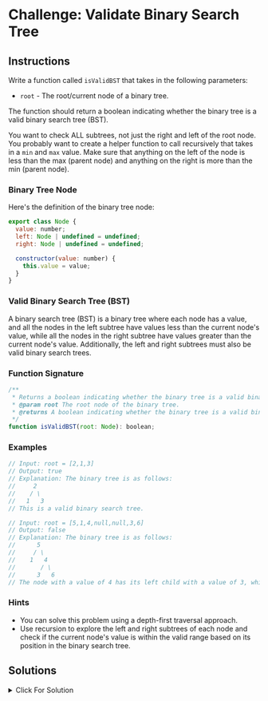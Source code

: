 # Challenge: Validate Binary Search Tree

## Instructions

Write a function called `isValidBST` that takes in the following parameters:

- `root` - The root/current node of a binary tree.

The function should return a boolean indicating whether the binary tree is a valid binary search tree (BST).

You want to check ALL subtrees, not just the right and left of the root node. You probably want to create a helper function to call recursively that takes in a `min` and `max` value. Make sure that anything on the left of the node is less than the max (parent node) and anything on the right is more than the min (parent node).

### Binary Tree Node

Here's the definition of the binary tree node:

```js
export class Node {
  value: number;
  left: Node | undefined = undefined;
  right: Node | undefined = undefined;

  constructor(value: number) {
    this.value = value;
  }
}
```

### Valid Binary Search Tree (BST)

A binary search tree (BST) is a binary tree where each node has a value, and all the nodes in the left subtree have values less than the current node's value, while all the nodes in the right subtree have values greater than the current node's value. Additionally, the left and right subtrees must also be valid binary search trees.

### Function Signature

```js
/**
 * Returns a boolean indicating whether the binary tree is a valid binary search tree (BST).
 * @param root The root node of the binary tree.
 * @returns A boolean indicating whether the binary tree is a valid binary search tree (BST).
 */
function isValidBST(root: Node): boolean;
```

### Examples

```js
// Input: root = [2,1,3]
// Output: true
// Explanation: The binary tree is as follows:
//     2
//    / \
//   1   3
// This is a valid binary search tree.

// Input: root = [5,1,4,null,null,3,6]
// Output: false
// Explanation: The binary tree is as follows:
//      5
//     / \
//    1   4
//       / \
//      3   6
// The node with a value of 4 has its left child with a value of 3, which violates the BST property, so it is not a valid BST.
```

### Hints

- You can solve this problem using a depth-first traversal approach.
- Use recursion to explore the left and right subtrees of each node and check if the current node's value is within the valid range based on its position in the binary search tree.

## Solutions

<details>
  <summary>Click For Solution</summary>

```js
export class Node {
  value: number;
  left: Node | undefined = undefined;
  right: Node | undefined = undefined;

  constructor(value: number) {
    this.value = value;
  }
}

export function isValidBST(root: Node): boolean {
  // Helper function to check if all values in a subtree are within the specified range
  function isValidSubtree(
    node: Node | undefined,
    min?: number,
    max?: number
  ): boolean {
    if (!node) {
      return true;
    }

    if (
      (min !== undefined && node.value <= min) ||
      (max !== undefined && node.value >= max)
    ) {
      return false;
    }

    // For the left subtree, values must be less than the current node's value (max = node.value)
    // For the right subtree, values must be greater than the current node's value (min = node.value)
    return (
      isValidSubtree(node.left, min, node.value) &&
      isValidSubtree(node.right, node.value, max)
    );
  }

  return isValidSubtree(root, undefined, undefined);
}
```

### Explanation

The solution to this problem is to use a depth-first traversal approach to recursively explore the left and right subtrees of each node and check if the current node's value is within the valid range based on its position in the binary search tree.

- Create a helper function, `isValidSubtree` to check if all values in a subtree are within a specified range.
- In the helper function:
  - Check if the current node is `undefined`. If it is, return `true` because an empty tree is a valid binary search tree.
  - Check if the current node's value is less than or equal to the `min` value or greater than or equal to the `max` value. If it is, return `false` because the current node's value is not within the valid range based on its position in the binary search tree.
  - Recursively call the `isValidSubtree` function on the current node's left subtree, passing in the `min` value and the current node's value as the `max` value.
  - Recursively call the `isValidSubtree` function on the current node's right subtree, passing in the current node's value as the `min` value and the `max` value.
- Cal the helper function on the root with initial range of `undefined`.

### Try It Out

Let's test out our solution with the following binary search tree:

```js
/*

     8
    / \
   4   10
  / \
 2   6

*/
```

```js
const root = new Node(8);
const node4 = new Node(4); // left
const node10 = new Node(10); // right
const node2 = new Node(2); // left
const node6 = new Node(6); // right

root.left = node4;
root.right = node10;
node4.left = node2;
node4.right = node6;

console.log(isValidBST(root));
```

</details>
